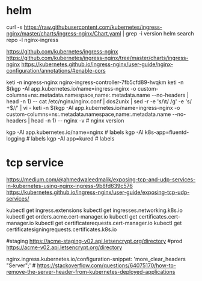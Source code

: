 # helm
curl -s https://raw.githubusercontent.com/kubernetes/ingress-nginx/master/charts/ingress-nginx/Chart.yaml | grep -i version
helm search repo -l nginx-ingress

https://github.com/kubernetes/ingress-nginx
https://github.com/kubernetes/ingress-nginx/tree/master/charts/ingress-nginx
https://kubernetes.github.io/ingress-nginx/user-guide/nginx-configuration/annotations/#enable-cors

keti -n ingress-nginx nginx-ingress-controller-7fb5cfd89-hvqkm 
keti -n $(kgp -Al app.kubernetes.io/name=ingress-nginx -o custom-columns=ns:.metadata.namespace,name:.metadata.name --no-headers | head -n 1) -- cat /etc/nginx/nginx.conf | dos2unix | sed -r -e 's/\t/    /g' -e 's/ +$//' | vi -
keti -n $(kgp -Al app.kubernetes.io/name=ingress-nginx -o custom-columns=ns:.metadata.namespace,name:.metadata.name --no-headers | head -n 1) -- nginx -v # nginx version

kgp -Al app.kubernetes.io/name=nginx # labels
kgp -Al k8s-app=fluentd-logging # labels
kgp -Al app=kured               # labels


# tcp service
https://medium.com/@ahmedwaleedmalik/exposing-tcp-and-udp-services-in-kubernetes-using-nginx-ingress-9b8fd639c576
https://kubernetes.github.io/ingress-nginx/user-guide/exposing-tcp-udp-services/

kubectl get ingress.extensions
kubectl get ingresses.networking.k8s.io
kubectl get orders.acme.cert-manager.io
kubectl get certificates.cert-manager.io
kubectl get certificaterequests.cert-manager.io
kubectl get certificatesigningrequests.certificates.k8s.io

#staging
https://acme-staging-v02.api.letsencrypt.org/directory
#prod
https://acme-v02.api.letsencrypt.org/directory



nginx.ingress.kubernetes.io/configuration-snippet: 'more_clear_headers "Server";' # https://stackoverflow.com/questions/64075170/how-to-remove-the-server-header-from-kubernetes-deployed-applications
